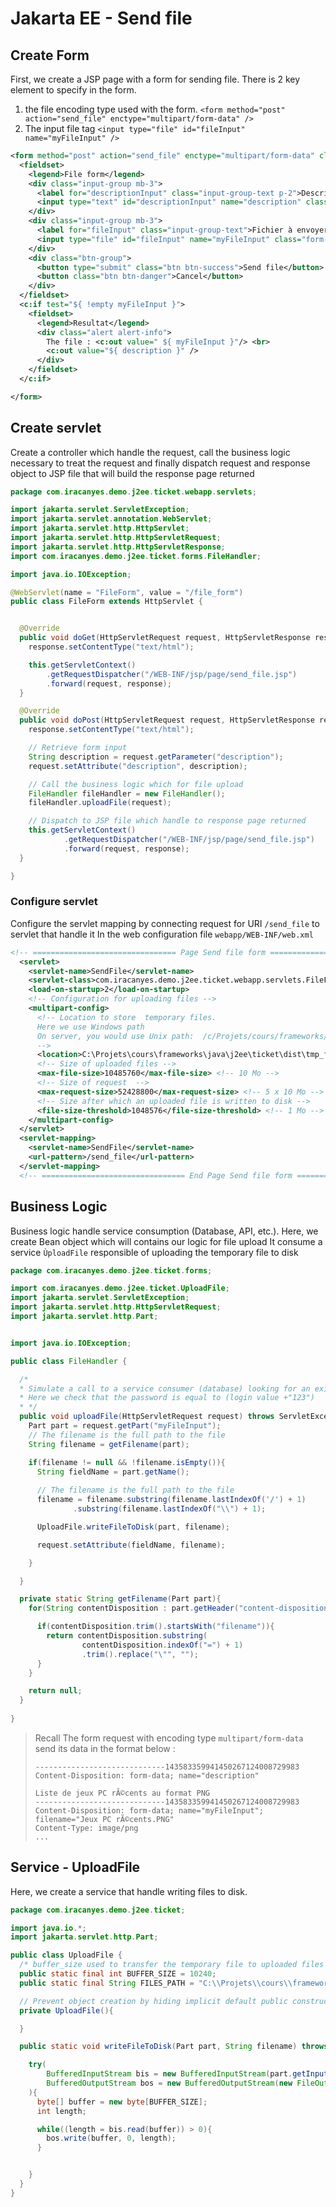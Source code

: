 # Jakarta EE - Send file

## Create Form

First, we create a JSP page with a form for sending file. 
There is 2 key element to specify in the form.
1. the file encoding type used with the form.
  ``<form method="post" action="send_file" enctype="multipart/form-data" />``
2. The input file tag
   ``<input type="file" id="fileInput" name="myFileInput" />``

````xml
<form method="post" action="send_file" enctype="multipart/form-data" class="col-6">
  <fieldset>
    <legend>File form</legend>
    <div class="input-group mb-3">
      <label for="descriptionInput" class="input-group-text p-2">Description du fichier</label>
      <input type="text" id="descriptionInput" name="description" class="form-control"/>
    </div>
    <div class="input-group mb-3">
      <label for="fileInput" class="input-group-text">Fichier à envoyer</label>
      <input type="file" id="fileInput" name="myFileInput" class="form-control"/>
    </div>
    <div class="btn-group">
      <button type="submit" class="btn btn-success">Send file</button>
      <button class="btn btn-danger">Cancel</button>
    </div>
  </fieldset>
  <c:if test="${ !empty myFileInput }">
    <fieldset>
      <legend>Resultat</legend>
      <div class="alert alert-info">
        The file : <c:out value=" ${ myFileInput }"/> <br>
        <c:out value="${ description }" />
      </div>
    </fieldset>
  </c:if>

</form>
````

## Create servlet
Create a controller which handle the request, call the business logic necessary to treat the request
and finally dispatch request and response object to JSP file that will build the response page returned 
````java
package com.iracanyes.demo.j2ee.ticket.webapp.servlets;

import jakarta.servlet.ServletException;
import jakarta.servlet.annotation.WebServlet;
import jakarta.servlet.http.HttpServlet;
import jakarta.servlet.http.HttpServletRequest;
import jakarta.servlet.http.HttpServletResponse;
import com.iracanyes.demo.j2ee.ticket.forms.FileHandler;

import java.io.IOException;

@WebServlet(name = "FileForm", value = "/file_form")
public class FileForm extends HttpServlet {


  @Override
  public void doGet(HttpServletRequest request, HttpServletResponse response) throws ServletException, IOException {
    response.setContentType("text/html");

    this.getServletContext()
        .getRequestDispatcher("/WEB-INF/jsp/page/send_file.jsp")
        .forward(request, response);
  }

  @Override
  public void doPost(HttpServletRequest request, HttpServletResponse response) throws ServletException, IOException {
    response.setContentType("text/html");

    // Retrieve form input
    String description = request.getParameter("description");
    request.setAttribute("description", description);

    // Call the business logic which for file upload
    FileHandler fileHandler = new FileHandler();
    fileHandler.uploadFile(request);

    // Dispatch to JSP file which handle to response page returned
    this.getServletContext()
            .getRequestDispatcher("/WEB-INF/jsp/page/send_file.jsp")
            .forward(request, response);
  }

}
````

### Configure servlet
Configure the servlet mapping by connecting request for URI ``/send_file`` to servlet that handle it
In the web configuration file ```webapp/WEB-INF/web.xml```
````xml
<!-- ================================ Page Send file form ======================== -->
  <servlet>
    <servlet-name>SendFile</servlet-name>
    <servlet-class>com.iracanyes.demo.j2ee.ticket.webapp.servlets.FileForm</servlet-class>
    <load-on-startup>2</load-on-startup>
    <!-- Configuration for uploading files -->
    <multipart-config>
      <!-- Location to store  temporary files. 
      Here we use Windows path  
      On server, you would use Unix path:  /c/Projets/cours/frameworks/java/j2eee/ticket/dist/tmp_files/
      -->
      <location>C:\Projets\cours\frameworks\java\j2ee\ticket\dist\tmp_files\</location>
      <!-- Size of uploaded files -->
      <max-file-size>10485760</max-file-size> <!-- 10 Mo -->
      <!-- Size of request  -->
      <max-request-size>52428800</max-request-size> <!-- 5 x 10 Mo -->
      <!-- Size after which an uploaded file is written to disk -->
      <file-size-threshold>1048576</file-size-threshold> <!-- 1 Mo -->
    </multipart-config>
  </servlet>
  <servlet-mapping>
    <servlet-name>SendFile</servlet-name>
    <url-pattern>/send_file</url-pattern>
  </servlet-mapping>
  <!-- ================================ End Page Send file form ======================== -->
````
## Business Logic
Business logic handle service consumption (Database, API, etc.).
Here, we create Bean object which will contains our logic for file upload
It consume a service ``ÙploadFile`` responsible of uploading the temporary file to disk 
````java
package com.iracanyes.demo.j2ee.ticket.forms;

import com.iracanyes.demo.j2ee.ticket.UploadFile;
import jakarta.servlet.ServletException;
import jakarta.servlet.http.HttpServletRequest;
import jakarta.servlet.http.Part;


import java.io.IOException;

public class FileHandler {

  /*
  * Simulate a call to a service consumer (database) looking for an existing user.
  * Here we check that the password is equal to (login value +"123")
  * */
  public void uploadFile(HttpServletRequest request) throws ServletException, IOException {
    Part part = request.getPart("myFileInput");
    // The filename is the full path to the file
    String filename = getFilename(part);

    if(filename != null && !filename.isEmpty()){
      String fieldName = part.getName();
      
      // The filename is the full path to the file 
      filename = filename.substring(filename.lastIndexOf('/') + 1)
              .substring(filename.lastIndexOf("\\") + 1);

      UploadFile.writeFileToDisk(part, filename);

      request.setAttribute(fieldName, filename);

    }

  }

  private static String getFilename(Part part){
    for(String contentDisposition : part.getHeader("content-disposition").split(";")){

      if(contentDisposition.trim().startsWith("filename")){
        return contentDisposition.substring(
                contentDisposition.indexOf("=") + 1)
                .trim().replace("\"", "");
      }
    }

    return null;
  }
  
}
````

> Recall 
> The form request with encoding type ``multipart/form-data`` send its data in the format below : 
>  ````
>  -----------------------------143583359941450267124008729983
>  Content-Disposition: form-data; name="description"
>
>  Liste de jeux PC rÃ©cents au format PNG
>  -----------------------------143583359941450267124008729983
>  Content-Disposition: form-data; name="myFileInput"; filename="Jeux PC rÃ©cents.PNG"
>  Content-Type: image/png
>  ...
> ````
>
> 
## Service - UploadFile
Here, we create a service that handle writing files to disk.
````java
package com.iracanyes.demo.j2ee.ticket;

import java.io.*;
import jakarta.servlet.http.Part;

public class UploadFile {
  /* buffer_size used to transfer the temporary file to uploaded files directory */
  public static final int BUFFER_SIZE = 10240;
  public static final String FILES_PATH = "C:\\Projets\\cours\\frameworks\\java\\j2ee\\ticket\\dist\\uploaded_files\\";

  // Prevent object creation by hiding implicit default public constructor
  private UploadFile(){

  }

  public static void writeFileToDisk(Part part, String filename) throws IOException {

    try(
        BufferedInputStream bis = new BufferedInputStream(part.getInputStream(), BUFFER_SIZE);
        BufferedOutputStream bos = new BufferedOutputStream(new FileOutputStream(new File(FILES_PATH + filename)), BUFFER_SIZE);
    ){
      byte[] buffer = new byte[BUFFER_SIZE];
      int length;

      while((length = bis.read(buffer)) > 0){
        bos.write(buffer, 0, length);
      }


    }
  }
}

````
